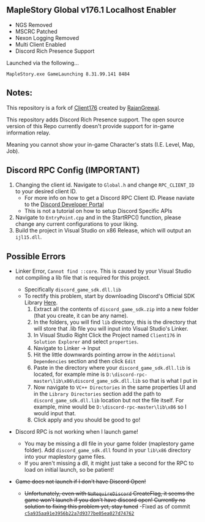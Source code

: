 ## MapleStory Global v176.1 Localhost Enabler

- NGS Removed
- MSCRC Patched
- Nexon Logging Removed
- Multi Client Enabled
- Discord Rich Presence Support

Launched via the following...

    MapleStory.exe GameLaunching 8.31.99.141 8484

## Notes:
This repository is a fork of [Client176](https://github.com/RajanGrewal/Client176) created by [RajanGrewal](https://github.com/RajanGrewal).

This repository adds Discord Rich Presence support. 
The open source version of this Repo currently doesn't provide support for in-game information relay. 

Meaning you cannot show your in-game Character's stats (I.E. Level, Map, Job).

## Discord RPC Config (IMPORTANT)
1. Changing the client id. Navigate to ``Global.h`` and change ``RPC_CLIENT_ID`` to your desired client ID.
    - For more info on how to get a Discord RPC Client ID. Please naviate to the [Discord Developer Portal](https://discord.com/developers/docs/intro)
    - This is not a tutorial on how to setup Discord Specific APIs
2. Navigate to ``EntryPoint.cpp`` and in the StartRPC() function, please change any current configurations to your liking.
3. Build the project in Visual Studio on x86 Release, which will output an ``ijl15.dll``.

## Possible Errors
- Linker Error, ``Cannot find ::core``. This is caused by your Visual Studio not compiling a lib file that is required for this project.
    - Specifically ``discord_game_sdk.dll.lib``
    - To rectify this problem, start by downloading Discord's Official SDK Library [Here](https://discord.com/developers/docs/game-sdk/sdk-starter-guide).
        1. Extract all the contents of ``discord_game_sdk.zip`` into a new folder (that you create, it can be any name).
        2. In the folders, you will find ``lib`` directory, this is the directory that will store that .lib file you will input into Visual Studio's Linker.
        3. In Visual Studio Right Click the Project named ``Client176`` in ``Solution Explorer`` and select ``properties``.
        4. Navigate to Linker -> Input
        5. Hit the little downwards pointing arrow in the ``Additional Dependencies`` section and then click ``Edit``
        6. Paste in the directory where your ``discord_game_sdk.dll.lib`` is located, for example mine is ``D:\discord-rpc-master\lib\x86\discord_game_sdk.dll.lib`` so that is what I put in
        7. Now navigate to ``VC++ Directories`` in the same properties UI and in the ``Library Directories`` section add the path to ``discord_game_sdk.dll.lib`` location but not the file itself. For example, mine would be ``D:\discord-rpc-master\lib\x86`` so I would input that.
        8. Click apply and you should be good to go!
 
- Discord RPC is not working when I launch game!
    - You may be missing a dll file in your game folder (maplestory game folder). Add ``discord_game_sdk.dll`` found in your ``lib\x86`` directory into your maplestory game files.
    - If you aren't missing a dll, it might just take a second for the RPC to load on initial launch, so be patient!

- ~~Game does not launch if I don't have Discord Open!~~
    - ~~Unfortunately, even with ``NoRequireDiscord`` CreateFlag, it seems the game won't launch if you don't have discord open! Currently no solution to fixing this problem yet, stay tuned~~
    -Fixed as of commit [``c5a935aa91e3956b22a7d9377be05ea027d74762``](https://github.com/TEAM-SPIRIT-Productions/AuthHook176_RPC/commit/c5a935aa91e3956b22a7d9377be05ea027d74762)
